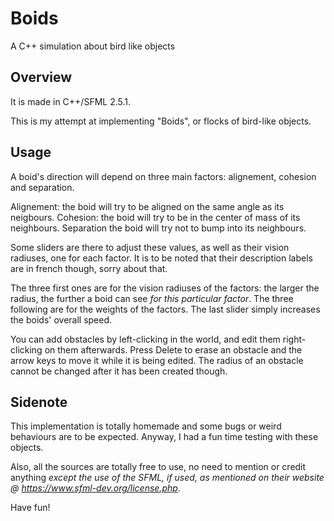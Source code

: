 # Boids
A C++ simulation about bird like objects

## Overview
It is made in C++/SFML 2.5.1.

This is my attempt at implementing "Boids", or flocks of bird-like objects.

## Usage
A boid's direction will depend on three main factors: alignement, cohesion and separation.

Alignement: the boid will try to be aligned on the same angle as its neigbours.
Cohesion: the boid will try to be in the center of mass of its neighbours.
Separation the boid will try not to bump into its neighbours.

Some sliders are there to adjust these values, as well as their vision radiuses, one for each factor. It is to be noted that their description labels are in french though, sorry about that.

The three first ones are for the vision radiuses of the factors: the larger the radius, the further a boid can see *for this particular factor*.
The three following are for the weights of the factors.
The last slider simply increases the boids' overall speed.

You can add obstacles by left-clicking in the world, and edit them right-clicking on them afterwards. Press Delete to erase an obstacle and the arrow keys to move it while it is being edited. The radius of an obstacle cannot be changed after it has been created though.

## Sidenote
This implementation is totally homemade and some bugs or weird behaviours are to be expected. Anyway, I had a fun time testing with these objects.

Also, all the sources are totally free to use, no need to mention or credit anything *except the use of the SFML, if used, as mentioned on their website @ https://www.sfml-dev.org/license.php*. 

Have fun!
